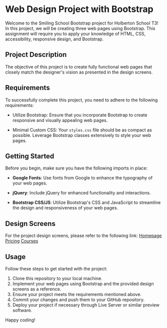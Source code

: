 # Web Design Project with Bootstrap

Welcome to the Smiling School Bootstrap project for Holberton School T3! In this project, we will be creating three web pages using Bootstrap. This assignment will require you to apply your knowledge of HTML, CSS, accessibility, responsive design, and Bootstrap.

## Project Description

The objective of this project is to create fully functional web pages that closely match the designer's vision as presented in the design screens.

## Requirements

To successfully complete this project, you need to adhere to the following requirements:

- Utilize Bootstrap: Ensure that you incorporate Bootstrap to create responsive and visually appealing web pages.

- Minimal Custom CSS: Your `styles.css` file should be as compact as possible. Leverage Bootstrap classes extensively to style your web pages.

## Getting Started

Before you begin, make sure you have the following imports in place:

- **Google Fonts**: Use fonts from Google to enhance the typography of your web pages.

- **jQuery**: Include jQuery for enhanced functionality and interactions.

- **Bootstrap CSS/JS**: Utilize Bootstrap's CSS and JavaScript to streamline the design and responsiveness of your web pages.

## Design Screens

For the project design screens, please refer to the following link: [Homepage](https://www.figma.com/file/hcxMqRWjdj06jHycRkbzOf/Homepage?type=design&node-id=0-1&mode=design) [Pricing](https://www.figma.com/file/QQmdkH49hKJuJ6244fBXzH/Pricing?type=design&node-id=0-1&mode=design) [Courses](https://www.figma.com/file/zKRy0vMRBjwHaKBn1WnavS/Courses?type=design&node-id=0-1&mode=design)

## Usage

Follow these steps to get started with the project:

1. Clone this repository to your local machine.
2. Implement your web pages using Bootstrap and the provided design screens as a reference.
3. Ensure your project meets the requirements mentioned above.
4. Commit your changes and push them to your GitHub repository.
5. Deploy your project if necessary through Live Server or similar preview software.


Happy coding!